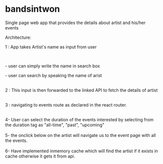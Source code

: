 # bandsintwon
Single page web app that provides the details about artist and his/her events

Architecture:

<p> 1 : App takes Artist's name as input from user <p>
<br>  
<p>- user can simply write the name in search box<p>                                           
<p>- user can search by speaking the name of arist<p>                  
<br>
2 : This input is then forwarded to the linked API to fetch the details of artist<p>
<br>
3 : navigating to events route as declared in the react router.<p>
<br>
4- User can select the duration of the events interested by selecting from the duration tag as "all-time", "past", "upcoming"
<br>        
 <br> 
  5- the onclick below on the artist will navigate us to the event page with all the events.
<br> 
 <br> 
  6- Have implemented inmemory cache which will find the artist if it exists in cache otherwise it gets it from api.

  

